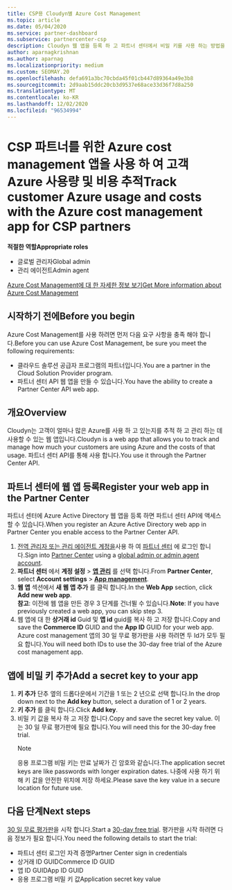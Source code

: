 ```yaml
---
title: CSP용 Cloudyn별 Azure Cost Management
ms.topic: article
ms.date: 05/04/2020
ms.service: partner-dashboard
ms.subservice: partnercenter-csp
description: Cloudyn 웹 앱을 등록 하 고 파트너 센터에서 비밀 키를 사용 하는 방법을 알아보고, 앱을 사용 하 여 고객 Azure 사용량 및 비용을 추적할 수 있습니다.
author: aparnagkrishnan
ms.author: aparnag
ms.localizationpriority: medium
ms.custom: SEOMAY.20
ms.openlocfilehash: defa691a3bc70cbda45f01cb447d89364a49e3b8
ms.sourcegitcommit: 2d9aab15ddc20cb3d9537e68ace33d36f7d8a250
ms.translationtype: MT
ms.contentlocale: ko-KR
ms.lasthandoff: 12/02/2020
ms.locfileid: "96534994"
---
```

# <a name="track-customer-azure-usage-and-costs-with-the-azure-cost-management-app-for-csp-partners"></a><span data-ttu-id="103cf-103">CSP 파트너를 위한 Azure cost management 앱을 사용 하 여 고객 Azure 사용량 및 비용 추적</span><span class="sxs-lookup"><span data-stu-id="103cf-103">Track customer Azure usage and costs with the Azure cost management app for CSP partners</span></span>  

<span data-ttu-id="103cf-104">**적절한 역할**</span><span class="sxs-lookup"><span data-stu-id="103cf-104">**Appropriate roles**</span></span>

- <span data-ttu-id="103cf-105">글로벌 관리자</span><span class="sxs-lookup"><span data-stu-id="103cf-105">Global admin</span></span>
- <span data-ttu-id="103cf-106">관리 에이전트</span><span class="sxs-lookup"><span data-stu-id="103cf-106">Admin agent</span></span>

[<span data-ttu-id="103cf-107">Azure Cost Management에 대 한 자세한 정보 보기</span><span class="sxs-lookup"><span data-stu-id="103cf-107">Get More information about Azure Cost Management</span></span>](https://go.microsoft.com/fwlink/p/?linkid=857893)

## <a name="before-you-begin"></a><span data-ttu-id="103cf-108">시작하기 전에</span><span class="sxs-lookup"><span data-stu-id="103cf-108">Before you begin</span></span>
<span data-ttu-id="103cf-109">Azure Cost Management를 사용 하려면 먼저 다음 요구 사항을 충족 해야 합니다.</span><span class="sxs-lookup"><span data-stu-id="103cf-109">Before you can use Azure Cost Management, be sure you meet the following requirements:</span></span>

- <span data-ttu-id="103cf-110">클라우드 솔루션 공급자 프로그램의 파트너입니다.</span><span class="sxs-lookup"><span data-stu-id="103cf-110">You are a partner in the Cloud Solution Provider program.</span></span>
- <span data-ttu-id="103cf-111">파트너 센터 API 웹 앱을 만들 수 있습니다.</span><span class="sxs-lookup"><span data-stu-id="103cf-111">You have the ability to create a Partner Center API web app.</span></span>

## <a name="overview"></a><span data-ttu-id="103cf-112">개요</span><span class="sxs-lookup"><span data-stu-id="103cf-112">Overview</span></span>

<span data-ttu-id="103cf-113">Cloudyn는 고객이 얼마나 많은 Azure를 사용 하 고 있는지를 추적 하 고 관리 하는 데 사용할 수 있는 웹 앱입니다.</span><span class="sxs-lookup"><span data-stu-id="103cf-113">Cloudyn is a web app that allows you to track and manage how much your customers are using Azure and the costs of that usage.</span></span> <span data-ttu-id="103cf-114">파트너 센터 API를 통해 사용 합니다.</span><span class="sxs-lookup"><span data-stu-id="103cf-114">You use it through the Partner Center API.</span></span>

## <a name="register-your-web-app-in-the-partner-center"></a><span data-ttu-id="103cf-115">파트너 센터에 웹 앱 등록</span><span class="sxs-lookup"><span data-stu-id="103cf-115">Register your web app in the Partner Center</span></span>
<span data-ttu-id="103cf-116">파트너 센터에 Azure Active Directory 웹 앱을 등록 하면 파트너 센터 API에 액세스할 수 있습니다.</span><span class="sxs-lookup"><span data-stu-id="103cf-116">When you register an Azure Active Directory web app in Partner Center you enable access to the Partner Center API.</span></span> 
1.  <span data-ttu-id="103cf-117">[전역 관리자 또는 관리 에이전트 계정을](create-user-accounts-and-set-permissions.md)사용 하 여 [파트너 센터](https://partnercenter.microsoft.com/pcv/dashboard/overview) 에 로그인 합니다.</span><span class="sxs-lookup"><span data-stu-id="103cf-117">Sign into [Partner Center](https://partnercenter.microsoft.com/pcv/dashboard/overview) using a [global admin or admin agent account](create-user-accounts-and-set-permissions.md).</span></span>
2.  <span data-ttu-id="103cf-118">**파트너 센터** 에서 **계정 설정** &gt; **[앱 관리](https://partnercenter.microsoft.com/pcv/apiintegration/appmanagement)** 를 선택 합니다.</span><span class="sxs-lookup"><span data-stu-id="103cf-118">From **Partner Center**, select **Account settings** &gt; **[App management](https://partnercenter.microsoft.com/pcv/apiintegration/appmanagement)**.</span></span>
3.  <span data-ttu-id="103cf-119">**웹 앱** 섹션에서 **새 웹 앱 추가** 를 클릭 합니다.</span><span class="sxs-lookup"><span data-stu-id="103cf-119">In the **Web App** section, click **Add new web app**.</span></span>
<br> <span data-ttu-id="103cf-120">**참고**: 이전에 웹 앱을 만든 경우 3 단계를 건너뛸 수 있습니다.</span><span class="sxs-lookup"><span data-stu-id="103cf-120">**Note**: If you have previously created a web app, you can skip step 3.</span></span>
4.  <span data-ttu-id="103cf-121">웹 앱에 대 한 **상거래 id** Guid 및 **앱 id** guid를 복사 하 고 저장 합니다.</span><span class="sxs-lookup"><span data-stu-id="103cf-121">Copy and save the **Commerce ID** GUID and the **App ID** GUID for your web app.</span></span> <span data-ttu-id="103cf-122">Azure cost management 앱의 30 일 무료 평가판을 사용 하려면 두 Id가 모두 필요 합니다.</span><span class="sxs-lookup"><span data-stu-id="103cf-122">You will need both IDs to use the 30-day free trial of the Azure cost management app.</span></span>

## <a name="add-a-secret-key-to-your-app"></a><span data-ttu-id="103cf-123">앱에 비밀 키 추가</span><span class="sxs-lookup"><span data-stu-id="103cf-123">Add a secret key to your app</span></span>
1. <span data-ttu-id="103cf-124">**키 추가** 단추 옆의 드롭다운에서 기간을 1 또는 2 년으로 선택 합니다.</span><span class="sxs-lookup"><span data-stu-id="103cf-124">In the drop down next to the **Add key** button, select a duration of 1 or 2 years.</span></span>
2. <span data-ttu-id="103cf-125">**키 추가** 를 클릭 합니다.</span><span class="sxs-lookup"><span data-stu-id="103cf-125">Click **Add key**.</span></span> 
3. <span data-ttu-id="103cf-126">비밀 키 값을 복사 하 고 저장 합니다.</span><span class="sxs-lookup"><span data-stu-id="103cf-126">Copy and save the secret key value.</span></span> <span data-ttu-id="103cf-127">이는 30 일 무료 평가판에 필요 합니다.</span><span class="sxs-lookup"><span data-stu-id="103cf-127">You will need this for the 30-day free trial.</span></span><br>
   > [!NOTE]  
   > <span data-ttu-id="103cf-128">응용 프로그램 비밀 키는 만료 날짜가 긴 암호와 같습니다.</span><span class="sxs-lookup"><span data-stu-id="103cf-128">The application secret keys are like passwords with longer expiration dates.</span></span> <span data-ttu-id="103cf-129">나중에 사용 하기 위해 키 값을 안전한 위치에 저장 하세요.</span><span class="sxs-lookup"><span data-stu-id="103cf-129">Please save the key value in a secure location for future use.</span></span>

## <a name="next-steps"></a><span data-ttu-id="103cf-130">다음 단계</span><span class="sxs-lookup"><span data-stu-id="103cf-130">Next steps</span></span>
<span data-ttu-id="103cf-131">[30 일 무료 평가판](https://go.microsoft.com/fwlink/?linkid=857895)을 시작 합니다.</span><span class="sxs-lookup"><span data-stu-id="103cf-131">Start a [30-day free trial](https://go.microsoft.com/fwlink/?linkid=857895).</span></span>
<span data-ttu-id="103cf-132">평가판을 시작 하려면 다음 정보가 필요 합니다.</span><span class="sxs-lookup"><span data-stu-id="103cf-132">You need the following details to start the trial:</span></span>
- <span data-ttu-id="103cf-133">파트너 센터 로그인 자격 증명</span><span class="sxs-lookup"><span data-stu-id="103cf-133">Partner Center sign in credentials</span></span>
- <span data-ttu-id="103cf-134">상거래 ID GUID</span><span class="sxs-lookup"><span data-stu-id="103cf-134">Commerce ID GUID</span></span>
- <span data-ttu-id="103cf-135">앱 ID GUID</span><span class="sxs-lookup"><span data-stu-id="103cf-135">App ID GUID</span></span>
- <span data-ttu-id="103cf-136">응용 프로그램 비밀 키 값</span><span class="sxs-lookup"><span data-stu-id="103cf-136">Application secret key value</span></span>
